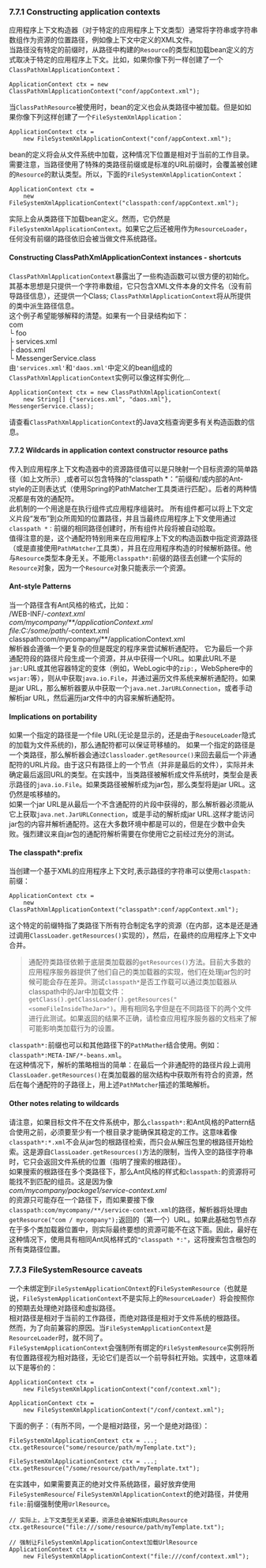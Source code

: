 ### 7.7.1 Constructing application contexts
应用程序上下文构造器（对于特定的应用程序上下文类型）通常将字符串或字符串数组作为资源的位置路径，例如像上下文中定义的XML文件。  
当路径没有特定的前缀时，从路径中构建的`Resource`的类型和加载bean定义的方式取决于特定的应用程序上下文。比如，如果你像下列一样创建了一个`ClassPathXmlApplicationContext`：

```
ApplicationContext ctx = new ClassPathXmlApplicationContext("conf/appContext.xml");
```
当`ClassPathResource`被使用时，bean的定义也会从类路径中被加载。但是如如果你像下列这样创建了一个`FileSystemXmlApplication`：

```
ApplicationContext ctx =
    new FileSystemXmlApplicationContext("conf/appContext.xml");
```
bean的定义将会从文件系统中加载，这种情况下位置是相对于当前的工作目录。  
需要注意，当路径使用了特殊的类路径前缀或是标准的URL前缀时，会覆盖被创建的`Resource`的默认类型。所以，下面的`FileSystemXmlApplicationContext`：

```
ApplicationContext ctx =
    new FileSystemXmlApplicationContext("classpath:conf/appContext.xml");
```
实际上会从类路径下加载bean定义。然而，它仍然是`FileSystemXmlApplicationContext`。如果它之后还被用作为`ResourceLoader`，任何没有前缀的路径依旧会被当做文件系统路径。  
#### Constructing ClassPathXmlApplicationContext instances - shortcuts  
`ClassPathXmlApplicationContext`暴露出了一些构造函数可以很方便的初始化。其基本思想是只提供一个字符串数组，它只包含XML文件本身的文件名（没有前导路径信息），还提供一个Class; `ClassPathXmlApplicationContext`将从所提供的类中派生路径信息。  
这个例子希望能够解释的清楚。如果有一个目录结构如下：  
com   
  └ foo  
    ├ services.xml  
    ├ daos.xml  
    └ MessengerService.class  
由`'services.xml'`和`'daos.xml'`中定义的bean组成的`ClassPathXmlApplicationContext`实例可以像这样实例化...    

```
ApplicationContext ctx = new ClassPathXmlApplicationContext(
    new String[] {"services.xml", "daos.xml"}, MessengerService.class);
```
请查看`ClassPathXmlApplicationContext`的Java文档查询更多有关构造函数的信息。  
#### 7.7.2 Wildcards in application context constructor resource paths  
传入到应用程序上下文构造器中的资源路径值可以是只映射一个目标资源的简单路径（如上文所示）,或者可以包含特殊的“classpath *：”前缀和/或内部的Ant- style的正则表达式（使用Spring的PathMatcher工具类进行匹配）。后者的两种情况都是有效的通配符。  
此机制的一个用途是在执行组件式应用程序组装时。 所有组件都可以将上下文定义片段“发布”到众所周知的位置路径，并且当最终应用程序上下文使用通过`classpath *：`前缀的相同路径创建时，所有组件片段将被自动拾取。  
值得注意的是，这个通配符特别用来在应用程序上下文的构造函数中指定资源路径（或是直接使用`PathMatcher`工具类），并且在应用程序构造的时候解析路径。他与`Resource`类型本身无关。不能用`classpath*:`前缀的路径去创建一个实际的`Resource`对象，因为一个`Resource`对象只能表示一个资源。  
#### Ant-style Patterns  
当一个路径含有Ant风格的格式，比如：  
/WEB-INF/*-context.xml  
  com/mycompany/**/applicationContext.xml  
  file:C:/some/path/*-context.xml  
  classpath:com/mycompany/**/applicationContext.xml  
解析器会遵循一个更复杂的但是既定的程序来尝试解析通配符。  它为最后一个非通配符段的路径片段生成一个资源，并从中获得一个URL。如果此URL不是`jar:`URL或其他容器特定的变体（例如，WebLogic中的`zip:`，WebSphere中的`wsjar:`等），则从中获取`java.io.File`，并通过遍历文件系统来解析通配符。如果是jar URL，那么解析器要从中获取一个`java.net.JarURLConnection`，或者手动解析jar URL，然后遍历jar文件中的内容来解析通配符。  
#### Implications on portability  
如果一个指定的路径是一个file URL(无论是显示的，还是由于`ResouceLoader`隐式的加载为文件系统的)，那么通配符都可以保证苛移植的。
如果一个指定的路径是一个类路径，那么解析器会通过`Classloader.getResource()`来回去最后一个非通配符的URL片段。由于这只有路径上的一个节点（并非是最后的文件），实际并未确定最后返回URL的类型。在实践中，当类路径被解析成文件系统时，类型会是表示路径的`java.io.File`。如果类路径被解析成为jar包，那么类型将是jar URL。这仍然是咳移植的。  
如果一个jar URL是从最后一个不含通配符的片段中获得的，那么解析器必须能从它上获取`java.net.JarURLConnection`，或是手动的解析成jar URL.这样才能访问jar包的内容并解析通配符。这在大多数环境中都是可以的，但是在少数中会失败。强烈建议来自jar包的通配符解析需要在你使用它之前经过充分的测试。  
#### The classpath*:prefix  
当创建一个基于XML的应用程序上下文时,表示路径的字符串可以使用`claspath:`前缀：  

```
ApplicationContext ctx =
    new ClassPathXmlApplicationContext("classpath*:conf/appContext.xml");
```
这个特定的前缀特指了类路径下所有符合制定名字的资源（在内部，这本是还是通过调用`ClassLoader.getResources()`实现的），然后，在最终的应用程序上下文中合并。
>通配符类路径依赖于底层类加载器的`getResources()`方法。目前大多数的应用程序服务器提供了他们自己的类加载器的实现，他们在处理jar包的时候可能会存在差异。测试`classpath*`是否工作载可以通过类加载器从classpath中的Jar中加载文件：`getClass().getClassLoader().getResources("<someFileInsideTheJar>")`。用有相同名字但是在不同路径下的两个文件进行此测试。如果返回的结果不正确，请检查应用程序服务器的文档来了解可能影响类加载行为的设置。  

`classpath*:`前缀也可以和其他路径下的`PathMather`结合使用。例如：`classpath*:META-INF/*-beans.xml`。  
在这种情况下，解析的策略相当的简单：在最后一个非通配符的路径片段上调用`ClassLoader.getResources()`在类加载器的层次结构中获取所有符合的资源，然后在每个通配符的子路径上，用上述`PathMatcher`描述的策略解析。  
#### Other notes relating to wildcards  
请注意，如果目标文件不在文件系统中，那么`classpath*:`和Ant风格的Pattern结合使用之前，必须要至少有一个根目录才能确保其稳定的工作。这意味着像`classpath*:*.xml`不会从jar包的根路径检索，而只会从解压包里的根路径开始检索。这是源自`ClassLoader.getResources()`方法的限制，当传入空的路径字符串时，它只会返回文件系统的位置（指明了搜索的根路径）。  
如果搜索的根路径在多个类路径下，那么Ant风格的样式和`classpath:`的资源将可能找不到匹配的组员。这是因为像  
*com/mycompany/package1/service-context.xml*  
的资源只可能存在一个路径下，而如果要接下像  
`classpath:com/mycompany/**/service-context.xml`的路径，解析器将处理由`getResource("com / mycompany");`返回的（第一个）URL。如果此基础包节点存在于多个类加载器位置中，则实际最终要想的资源可能不在这下面。因此，最好在这种情况下，使用具有相同Ant风格样式的`"classpath *:"`，这将搜索包含根包的所有类路径位置。  
### 7.7.3 FileSystemResource caveats  
一个未绑定到`FileSystemApplicationCOntext`的`FileSystemResource`（也就是说，`FileSystemApplicationContext`不是实际上的`ResourceLoader`）将会按照你的预期去处理绝对路径和虚拟路径。  
相对路径是相对于当前的工作路径，而绝对路径是相对于文件系统的根路径。  
然而，为了向前兼容的原因。当`FileSystemApplicationContext`是`ResourceLoader`时，就不同了。  
`FileSystemApplicationContext`会强制所有绑定的`FileSystemResource`实例将所有位置路径视为相对路径，无论它们是否以一个前导斜杠开始。实践中，这意味着以下是等价的：  

```
ApplicationContext ctx =
    new FileSystemXmlApplicationContext("conf/context.xml");
```

```
ApplicationContext ctx =
    new FileSystemXmlApplicationContext("/conf/context.xml");
```
下面的例子：（有所不同，一个是相对路径，另一个是绝对路径）：

```
FileSystemXmlApplicationContext ctx = ...;
ctx.getResource("some/resource/path/myTemplate.txt");
```

```
FileSystemXmlApplicationContext ctx = ...;
ctx.getResource("/some/resource/path/myTemplate.txt");
```
在实践中，如果需要真正的绝对文件系统路径，最好放弃使用`FileSystemResource`/ `FileSystemXmlApplicationContext`的绝对路径，并使用`file:`前缀强制使用`UrlResource`。

```
// 实际上，上下文类型无关紧要，资源总会被解析成URLResource
ctx.getResource("file:///some/resource/path/myTemplate.txt");
```

```
// 强制让FileSystemXmlApplicationContext加载UrlResource
ApplicationContext ctx =
    new FileSystemXmlApplicationContext("file:///conf/context.xml");
```
